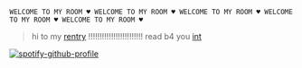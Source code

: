 



```
WELCOME TO MY ROOM ♥︎ WELCOME TO MY ROOM ♥︎ WELCOME TO MY ROOM ♥︎ WELCOME TO MY ROOM ♥︎ WELCOME TO MY ROOM ♥︎
```
> hi to my [rentry](https://rentry.co/areumdawon) !!!!!!!!!!!!!!!!!!!!!!!! read b4 you [int]()



[![spotify-github-profile](https://spotify-github-profile.kittinanx.com/api/view?uid=4lxdthtjs2dnmrlvans2ikyha&cover_image=true&theme=natemoo-re&show_offline=false&background_color=121212&interchange=true&bar_color=000000&bar_color_cover=false)](https://github.com/kittinan/spotify-github-profile)
